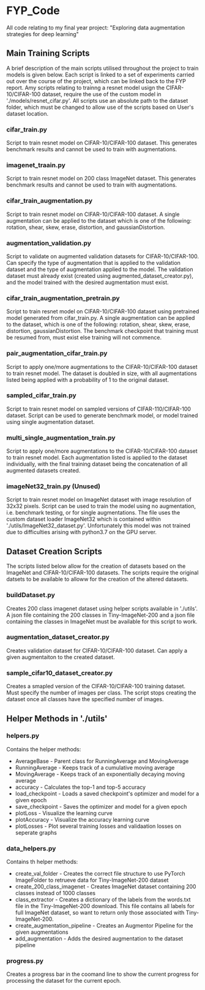 # FYP_Code
All code relating to my final year project: "Exploring data augmentation strategies for deep learning"

## Main Training Scripts
A brief description of the main scripts utilised throughout the project to train models is given below. Each script is linked to a set of experiments carried out over the course of the project, which can be linked back to the FYP report. Amy scripts relating to trainng a resnet model usign the CIFAR-10/CIFAR-100 dataset, require the use of the custom model in './models/resnet_cifar.py'. All scripts use an absolute path to the dataset folder, which must be changed to allow use of the scripts based on User's dataset location.
### cifar_train.py
Script to train resnet model on CIFAR-10/CIFAR-100 dataset. This generates benchmark results and cannot be used to train with augmentations.

### imagenet_traain.py
Script to train resnet model on 200 class ImageNet dataset. This generates benchmark results and cannot be used to train with augmentations.

### cifar_train_augmentation.py
Script to train resnet model on CIFAR-10/CIFAR-100 dataset. A single augmentation can be applied to the dataset which is one of the following: rotation, shear, skew, erase, distortion, and gaussianDistortion. 

### augmentation_validation.py
Script to validate on augmented validation datasets for CIFAR-10/CIFAR-100. Can specify the type of augmentation that is applied to the validation dataset and the type of augmentation applied to the model. The validation dataset must already exist (created using augmented_dataset_creator.py), and the model trained with the desired augmentation must exist.

### cifar_train_augmentation_pretrain.py
Script to train resnet model on CIFAR-10/CIFAR-100 dataset using pretrained model generated from cifar_train.py. A single augmentation can be applied to the dataset, which is one of the following: rotation, shear, skew, erase, distortion, gaussianDistortion. The benchmark checkpoint that training must be resumed from, must exist else training will not commence.

### pair_augmentation_cifar_train.py
Script to apply one/more augmentations to the CIFAR-10/CIFAR-100 dataset to train resnet model. The dataset is doubled in size, with all augmentations listed being applied with a probability of 1 to the original dataset.

### sampled_cifar_train.py
Script to train resnet model on sampled versions of CIFAR-110/CIFAR-100 dataset. Script can be used to generate benchmark model, or model trained using single augmentation dataset.

### multi_single_augmentation_train.py
Script to apply one/more augmentations to the CIFAR-10/CIFAR-100 dataset to train resnet model. Each augmentation listed is applied to the dataset individually, with the final training dataset being the concatenation of all augmented datasets created.

### imageNet32_train.py (Unused)
Script to train resnet model on ImageNet dataset with image resolution of 32x32 pixels. Script can be used to train the model using no augmentation, i.e. benchmark testing, or for single augmentations. The file uses the custom dataset loader ImageNet32 which is contained within './utils/ImageNet32_dataset.py'. Unfortunately this model was not trained due to difficulties arising with python3.7 on the GPU server.

## Dataset Creation Scripts
The scripts listed below allow for the creation of datasets based on the ImageNet and CIFAR-10/CIFAR-100 datasets. The scripts require the original datsets to be available to alloww for the creation of the altered datasets.

### buildDataset.py
Creates 200 class imagenet dataset using helper scripts available in './utils'. A json file containing the 200 classes in Tiny-ImageNet-200 and a json file containing the classes in ImageNet must be available for this script to work. 

### augmentation_dataset_creator.py
Creates validation dataset for CIFAR-10/CIFAR-100 dataset. Can apply a given augmentaiton to the created dataset.

### sample_cifar10_dataset_creator.py
Creates a smapled version of the CIFAR-10/CIFAR-100 training dataset. Must specify the number of images per class. The script stops creating the dataset once all classes have the specified number of images.

## Helper Methods in './utils'
### helpers.py
Contains the helper methods:
* AverageBase - Parent class for RunningAverage and MovingAverage
* RunningAverage - Keeps track of a cumulative moving average
* MovingAverage - Keeps track of an exponentially decaying moving average
* accuracy - Calculates the top-1 and top-5 accuracy
* load_checkpoint - Loads a saved checkpoint's optimizer and model for a given epoch
* save_checkpoint - Saves the optimizer and model for a given epoch
* plotLoss - Visualize the learning curve
* plotAccuracy - Visualize the accuracy learning curve
* plotLosses - Plot several training losses and validaation losses on seperate graphs

### data_helpers.py
Contains th helper methods:
* create_val_folder - Creates the correct file structure to use PyTorch ImageFolder to retrueve data for Tiny-ImageNet-200 dataset
* create_200_class_imagenet - Creates ImageNet dataset containing 200 classes instead of 1000 classes
* class_extractor - Creates a dictionary of the labels from the words.txt file in the Tiny-ImageNet-200 download. This file contains all labels for full ImageNet dataset, so want to return only those associated with Tiny-ImageNet-200.
* create_augmentation_pipeline - Creates an Augmentor Pipeline for the given augmentations
* add_augmentation - Adds the desired augmentation to the dataset pipeline

### progress.py
Creates a progress bar in the coomand line to show the current progress for processing the dataset for the current epoch.

